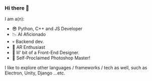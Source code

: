 ### Hi there :wave:
I am a(n):

- :sunglasses: Python, C++ and JS Developer
- :chart_with_downwards_trend: AI Aficionado
- :skull: Backend dev.
- :ghost: AR Enthusiast
- :art: lil' bit of a Front-End Designer.
- :triumph: Self-Proclaimed Photoshop Master!

I like to explore other languages / frameworks / tech as well, such as Electron, Unity, Django ...etc.
